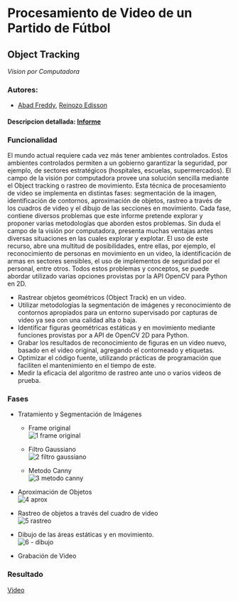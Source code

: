 # Procesamiento de Video de un Partido de Fútbol
## Object Tracking 
*Vision por Computadora*
### Autores: 
- [Abad Freddy](https://github.com/FreddieAbad), [Reinozo Edisson](https://github.com/edzzn)

#### Descripcion detallada: [Informe](https://github.com/edzzn/mov-track/blob/master/Informe%20GPC%20-%20Abad%20y%20Reinozo.pdf)

### Funcionalidad 
El mundo actual requiere cada vez más tener ambientes controlados. Estos ambientes
controlados permiten a un gobierno garantizar la seguridad, por ejemplo, de sectores estratégicos (hospitales, escuelas, supermercados). El campo de la visión por computadora provee una solución sencilla mediante el Object tracking o rastreo de movimiento. Esta técnica de procesamiento de video se implementa en distintas fases: segmentación de la imagen, identificación de contornos, aproximación de objetos, rastreo a través de los cuadros de video y el dibujo de las secciones en movimiento. Cada fase, contiene diversos problemas que este informe pretende explorar y proponer varias metodologías que aborden estos problemas. Sin duda el campo de la visión por computadora, presenta muchas ventajas antes diversas
situaciones en las cuales explorar y explotar. El uso de este recurso, abre una multitud de posibilidades, entre ellas, por ejemplo, el reconocimiento de personas en movimiento en un video, la identificación de armas en sectores sensibles, el uso de implementos de seguridad por el personal, entre otros. Todos estos problemas y conceptos, se puede abordar utilizado varias opciones provistas por la API OpenCV para Python en 2D.
- Rastrear objetos geométricos (Object Track) en un video.
- Utilizar metodologías la segmentación de imágenes y reconocimiento de contornos
apropiados para un entorno supervisado por capturas de video ya sea con una calidad alta o baja.
- Identificar figuras geométricas estáticas y en movimiento mediante funciones provistas por a API de OpenCV 2D para Python.
- Grabar los resultados de reconocimiento de figuras en un video nuevo, basado en el video original, agregando el contorneado y etiquetas.
- Optimizar el código fuente, utilizando prácticas de programación que faciliten el mantenimiento en el tiempo de este.
- Medir la eficacia del algoritmo de rastreo ante uno o varios videos de prueba.
### Fases
- Tratamiento y Segmentación de Imágenes
  - Frame original <br>
![1 frame original](https://user-images.githubusercontent.com/38579765/87864170-a0b13980-c92a-11ea-884a-f2f70e1cac7b.jpg)

  - Filtro Gaussiano <br>
![2 filtro gaussiano](https://user-images.githubusercontent.com/38579765/87864171-a149d000-c92a-11ea-8115-c51b930dc447.png)

  - Metodo Canny <br>
![3 metodo canny](https://user-images.githubusercontent.com/38579765/87864174-a4dd5700-c92a-11ea-9a34-b2a287c070d3.png)

- Aproximación de Objetos <br>
![4 aprox](https://user-images.githubusercontent.com/38579765/87864176-a4dd5700-c92a-11ea-9149-fb49a482cea4.png)
- Rastreo de objetos a través del cuadro de video <br>
![5 rastreo](https://user-images.githubusercontent.com/38579765/87864177-a9097480-c92a-11ea-977f-ecf371a80deb.png)
- Dibujo de las áreas estáticas y en movimiento. <br>
![6 - dibujo](https://user-images.githubusercontent.com/38579765/87864178-adce2880-c92a-11ea-888b-4493d67eb25c.png)
- Grabación de Video

### Resultado
[Video](https://www.youtube.com/watch?v=2vl1zH3-BvM&t=30s)
